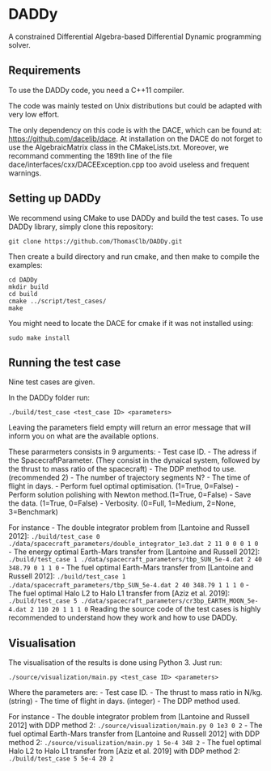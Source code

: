# DADDy
A constrained Differential Algebra-based Differential Dynamic programming solver.

## Requirements
To use the DADDy code, you need a C++11 compiler.

The code was mainly tested on Unix distributions but could be adapted with very low effort.

The only dependency on this code is with the DACE, which can be found at: https://github.com/dacelib/dace.
At installation on the DACE do not forget to use the AlgebraicMatrix<T> class in the CMakeLists.txt.
Moreover, we recommand commenting the 189th line of the file dace/interfaces/cxx/DACEException.cpp too avoid useless and frequent warnings.

## Setting up DADDy
We recommend using CMake to use DADDy and build the test cases.
To use DADDy library, simply clone this repository:
```
git clone https://github.com/ThomasClb/DADDy.git
```
Then create a build directory and run cmake, and then make to compile the examples:
```
cd DADDy
mkdir build
cd build
cmake ../script/test_cases/
make
```
You might need to locate the DACE for cmake if it was not installed using:
```
sudo make install
```

## Running the test case
Nine test cases are given.

In the DADDy folder run:
```
./build/test_case <test_case ID> <parameters> 
```
Leaving the parameters field empty will return an error message that will inform you on what are the available options.

These pararmeters consists in 9 arguments:
	- Test case ID.
	- The adress if the SpacecraftParameter. (They consist in the dynaical system, followed by the thrust to mass ratio of the spacecraft)
	- The DDP method to use. (recommended 2)
	- The number of trajectory segments N?
	- The time of flight in days.
	- Perform fuel optimal optimisation. (1=True, 0=False)
	- Perform solution polishing with Newton method.(1=True, 0=False)
	- Save the data. (1=True, 0=False)
	- Verbosity. (0=Full, 1=Medium, 2=None, 3=Benchmark)

For instance 
	- The double integrator problem from [Lantoine and Russell 2012]:
	```
	./build/test_case 0 ./data/spacecraft_parameters/double_integrator_1e3.dat 2 11 0 0 0 1 0
	```
	- The energy optimal Earth-Mars transfer from [Lantoine and Russell 2012]:
	```
	./build/test_case 1 ./data/spacecraft_parameters/tbp_SUN_5e-4.dat 2 40 348.79 0 1 1 0
	```
	- The fuel optimal Earth-Mars transfer from [Lantoine and Russell 2012]:
	```
	./build/test_case 1 ./data/spacecraft_parameters/tbp_SUN_5e-4.dat 2 40 348.79 1 1 1 0
	```
	- The fuel optimal Halo L2 to Halo L1 transfer from [Aziz et al. 2019]:
	```
	./build/test_case 5 ./data/spacecraft_parameters/cr3bp_EARTH_MOON_5e-4.dat 2 110 20 1 1 1 0
	```
Reading the source code of the test cases is highly recommended to understand how they work and how to use DADDy.

## Visualisation
The visualisation of the results is done using Python 3. Just run:
```
./source/visualization/main.py <test_case ID> <parameters>
```
Where the parameters are:
	- Test case ID.
	- The thrust to mass ratio in N/kg. (string)
	- The time of flight in days. (integer)
	- The DDP method used.
	
For instance 
	- The double integrator problem from [Lantoine and Russell 2012] with DDP method 2:
	```
	./source/visualization/main.py 0 1e3 0 2
	```
	- The fuel optimal Earth-Mars transfer from [Lantoine and Russell 2012] with DDP method 2:
	```
	./source/visualization/main.py 1 5e-4 348 2
	```
	- The fuel optimal Halo L2 to Halo L1 transfer from [Aziz et al. 2019] with DDP method 2:
	```
	./build/test_case 5 5e-4 20 2
	```


